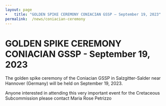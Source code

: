 ```yaml
---
layout: page
•	title: "GOLDEN SPIKE CEREMONY CONIACIAN GSSP – September 19, 2023"
permalink:  /news/coniacian-ceremony
---
```

# GOLDEN SPIKE CEREMONY CONIACIAN GSSP - September 19, 2023

The golden spike ceremony of the Coniacian GSSP in Salzgitter-Salder near Hannover (Germany) will be held on September 19, 2023.

Anyone interested in attending this very important event for the Cretaceous Subcommission please contact Maria Rose Petrizzo
